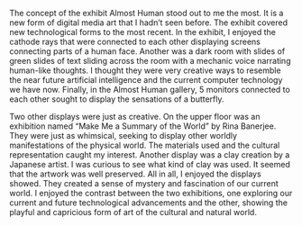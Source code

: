 The concept of the exhibit Almost Human stood out to me the most. It is a new form of digital media art that I hadn’t seen before. The exhibit covered new technological forms to the most recent. In the exhibit, I enjoyed the cathode rays that were connected to each other displaying screens connecting parts of a human face. Another was a dark room with slides of green slides of text sliding across the room with a mechanic voice narrating human-like thoughts. I thought they were very creative ways to resemble the near future artificial intelligence and the current computer technology we have now. Finally, in the Almost Human gallery, 5 monitors connected to each other sought to display the sensations of a butterfly.

Two other displays were just as creative. On the upper floor was an exhibition named “Make Me a Summary of the World” by Rina Banerjee. They were just as whimsical, seeking to display other worldly manifestations of the physical world. The materials used and the cultural representation caught my interest.
Another display was a clay creation by a Japanese artist. I was curious to see what kind of clay was used. It seemed that the artwork was well preserved. 
All in all, I enjoyed the displays showed. They created a sense of mystery and fascination of our current world. I enjoyed the contrast between the two exhibitions, one exploring our current and future technological advancements and the other, showing the playful and capricious form of art of the cultural and natural world.
